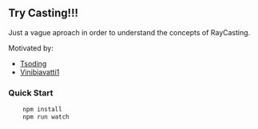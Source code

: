 ## Try Casting!!!

Just a vague aproach in order to understand the concepts of RayCasting.

Motivated by:
-  [Tsoding](https://github.com/tsoding/raycasting)
-  [Vinibiavatti1](https://github.com/vinibiavatti1/RayCastingTutorial/wiki/RayCastingg)


### Quick Start
``` bash
    npm install
    npm run watch
```
